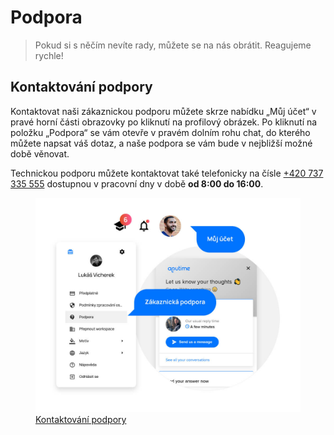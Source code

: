 # Podpora

> Pokud si s něčím nevíte rady, můžete se na nás obrátit. Reagujeme rychle!

## Kontaktování podpory

Kontaktovat naši zákaznickou podporu můžete skrze nabídku „Můj účet“ v pravé horní části obrazovky po kliknutí na profilový obrázek. Po kliknutí na položku „Podpora“ se vám otevře v pravém dolním rohu chat, do kterého můžete napsat váš dotaz, a naše podpora se vám bude v nejbližší možné době věnovat.

Technickou podporu můžete kontaktovat také telefonicky na čísle [+420 737 335 555](tel:+420737335555) dostupnou v pracovní dny v době **od 8:00 do 16:00**.

<figure>
	<a href="../../assets/images/zakaznicka-podpora.jpg" title="Kontaktování podpory" class="glightbox">
		<img loading="lazy" src="../../assets/images/zakaznicka-podpora.jpg" alt="Kontaktování podpory" />
		<figcaption>Kontaktování podpory</figcaption>
	</a>
</figure>